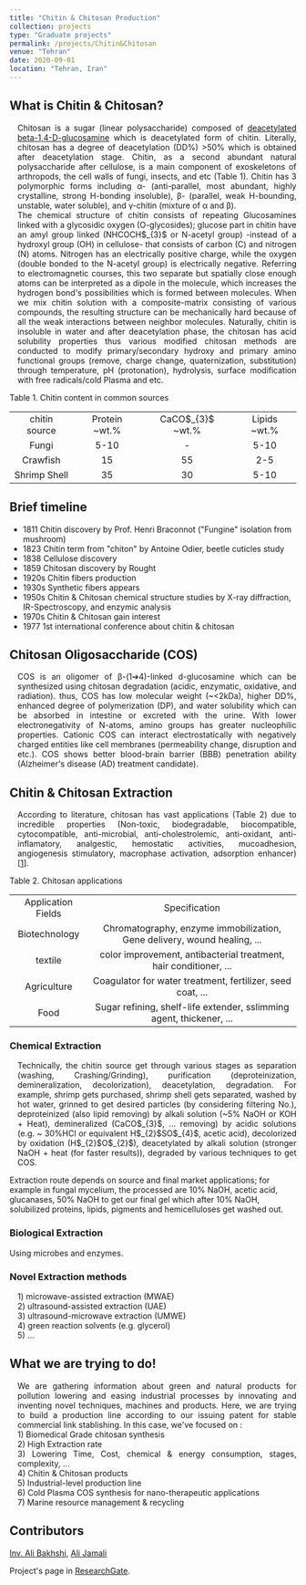 ```yaml
---
title: "Chitin & Chitosan Production"
collection: projects
type: "Graduate projects"
permalink: /projects/Chitin&Chitosan
venue: "Tehran"
date: 2020-09-01
location: "Tehran, Iran"
---
```

<h2>What is Chitin & Chitosan?</h2>

<p align="justify" style="padding-left: 1em">Chitosan is a sugar (linear polysaccharide) composed of <a href="https://pubchem.ncbi.nlm.nih.gov/compound/Chitosan">
deacetylated beta-1,4-D-glucosamine</a> which is deacetylated form of chitin. Literally, chitosan has a degree of deacetylation (DD%) >50% which is obtained after 
deacetylation stage. Chitin, as a second abundant natural polysaccharide after cellulose, is a main component of exoskeletons of arthropods, the cell walls of fungi, 
insects, and etc (Table 1). Chitin has 3 polymorphic forms including α- (anti-parallel, most abundant, highly crystalline, strong H-bonding insoluble), 
β- (parallel, weak H-bounding, unstable, water soluble), and γ-chitin (mixture of α and β).<br>
The chemical structure of chitin consists of repeating Glucosamines linked 
with a glycosidic oxygen (O-glycosides); glucose part in chitin have an amyl group linked (NHCOCH$_{3}$ or N-acetyl group) -instead of a hydroxyl group (OH) in cellulose- that consists 
of carbon (C) and nitrogen (N) atoms. Nitrogen has an electrically positive charge, while the oxygen (double bonded to the N-acetyl group) is electrically negative. 
Referring to electromagnetic courses, this two separate but spatially close enough atoms can be interpreted as a dipole in the molecule, which increases the hydrogen bond's 
possibilities which is formed between molecules. When we mix chitin solution with a composite-matrix consisting of various compounds, the resulting structure can be 
mechanically hard because of all the weak interactions between neighbor molecules. Naturally, chitin is insoluble in water and after deacetylation phase, the 
chitosan has acid solubility properties thus various modified chitosan methods are conducted to modify primary/secondary hydroxy and primary amino functional groups 
(remove, charge change, quaternization, substitution) through temperature, pH (protonation), hydrolysis, surface modification with free radicals/cold Plasma and etc.
</p>

Table 1. Chitin content in common sources
 <table style="text-align:center">
  <tr>
    <td>chitin source</td>
    <td>Protein ~wt.%</td>
    <td>CaCO$_{3}$ ~wt.%</td>
	<td>Lipids ~wt.%</td>
  </tr>
  <tr>
    <td>Fungi</td>
    <td>5-10</td>
    <td>-</td>
	<td>5-10</td>
  </tr>
  <tr>
    <td>Crawfish</td>
    <td>15</td>
    <td>55</td>
	<td>2-5</td>
  </tr>
  <tr>
    <td>Shrimp Shell</td>
    <td>35</td>
    <td>30</td>
	<td>5-10</td>
  </tr>
</table>

<h2>Brief timeline</h2>

<p align="justify" style="padding-left: 1em">
<ul>
<li>1811 Chitin discovery by Prof. Henri Braconnot ("Fungine" isolation from mushroom)</li>
<li>1823 Chitin term from "chiton" by Antoine Odier, beetle cuticles study</li>
<li>1838 Cellulose discovery</li>
<li>1859 Chitosan discovery by Rought</li>
<li>1920s Chitin fibers production</li>
<li>1930s Synthetic fibers appears</li>
<li>1950s Chitin & Chitosan chemical structure studies by X-ray diffraction, IR-Spectroscopy, and enzymic analysis</li>
<li>1970s Chitin & Chitosan gain interest</li>
<li>1977 1st international conference about chitin & chitosan</li>
</ul>
</p>

<h2>Chitosan Oligosaccharide (COS)</h2>

<p align="justify" style="padding-left: 1em">
COS is an oligomer of β-(1➔4)-linked d-glucosamine which can be synthesized using chitosan degradation (acidic, enzymatic, oxidative, and radiation).
thus, COS has low molecular weight (~<2kDa), higher DD%, enhanced degree of polymerization (DP), and water solubility which can be absorbed in intestine 
or excreted with the urine. With lower electronegativity of N-atoms, amino groups has greater nucleophilic properties. Cationic COS can interact
electrostatically with negatively charged entities like cell membranes (permeability change, disruption and etc.). COS shows better blood-brain barrier (BBB) 
penetration ability (Alzheimer's disease (AD) treatment candidate).
</p>

<h2>Chitin & Chitosan Extraction</h2>

<p align="justify" style="padding-left: 1em">
According to literature, chitosan has vast applications (Table 2) due to incredible properties (Non-toxic, biodegradable, biocompatible, cytocompatible, anti-microbial, 
anti-cholestrolemic, anti-oxidant, anti-inflamatory, analgestic, hemostatic activities, mucoadhesion, angiogenesis stimulatory, macrophase activation, 
adsorption enhancer) [<a href="https://doi.org/10.3390/polym3041875">1</a>]. 
</p>

Table 2. Chitosan applications
<table style="text-align:center">
  <tr>
    <td>Application Fields</td>
    <td>Specification</td>
  </tr>
  <tr>
    <td>Biotechnology</td>
    <td>Chromatography, enzyme immobilization, Gene delivery, wound healing, ...</td>
  </tr>
  <tr>
    <td>textile</td>
    <td>color improvement, antibacterial treatment, hair conditioner, ...</td>
  </tr>
  <tr>
    <td>Agriculture</td>
    <td>Coagulator for water treatment, fertilizer, seed coat, ...</td>
  </tr>
  <tr>
    <td>Food</td>
    <td>Sugar refining, shelf-life extender, sslimming agent, thickener, ...</td>
  </tr>
</table>

<h3>Chemical Extraction</h3>

<p align="justify" style="padding-left: 1em">
Technically, the chitin source get through various stages as separation (washing, Crashing/Grinding), purification (deproteinization, demineralization, decolorization), 
deacetylation, degradation. For example, shrimp gets purchased, shrimp shell gets separated, washed by hot water, grinned to get desired particles (by considering filtering No.), 
deproteinized (also lipid removing) by alkali solution (~5% NaOH or KOH + Heat), demineralized (CaCO$_{3}$, ... removing) by acidic solutions (e.g. ~ 30%HCl or equivalent H$_{2}$SO$_{4}$, acetic acid), 
decolorized by oxidation (H$_{2}$O$_{2}$), deacetylated by alkali solution (stronger NaOH + heat (for faster results)), degraded by various techniques to get COS.<br>

Extraction route depends on source and final market applications; for example in fungal mycelium, the processed are 10% NaOH, acetic acid, glucanases, 50% NaOH to get 
our final gel which after 10% NaOH, solubilized proteins, lipids, pigments and hemicelluloses get washed out.
</p>

<h3>Biological Extraction</h3>
Using microbes and enzymes.

<h3>Novel Extraction methods</h3>

<p align="justify" style="padding-left: 1em">
1) microwave-assisted extraction (MWAE) <br>
2) ultrasound-assisted extraction (UAE) <br>
3) ultrasound-microwave extraction (UMWE) <br>
4) green reaction solvents (e.g. glycerol) <br>
5) ...
</p>

<h2>What we are trying to do!</h2>

<p align="justify" style="padding-left: 1em">
We are gathering information about green and natural products for pollution lowering and easing industrial processes by innovating and inventing novel techniques, machines and 
products. Here, we are trying to build a production line according to our issuing patent for stable commercial link stablishing. In this case, we've focused on :
<br>
1) Biomedical Grade chitosan synthesis<br>
2) High Extraction rate <br>
3) Lowering Time, Cost, chemical & energy consumption, stages, complexity, ...<br>
4) Chitin & Chitosan products<br>
5) Industrial-level production line<br>
6) Cold Plasma COS synthesis for nano-therapeutic applications<br>
7) Marine resource management & recycling
</p>

<h2>Contributors</h2>

<a href="https://www.linkedin.com/in/ali-bakhshi-"> Inv. Ali Bakhshi</a>,   <a href="https://www.linkedin.com/in/ali-jamali-84570848/"> Ali Jamali</a><br>

Project's page in <a href="https://www.researchgate.net/project/Chitosan-and-chitin-extraction">ResearchGate</a>.
